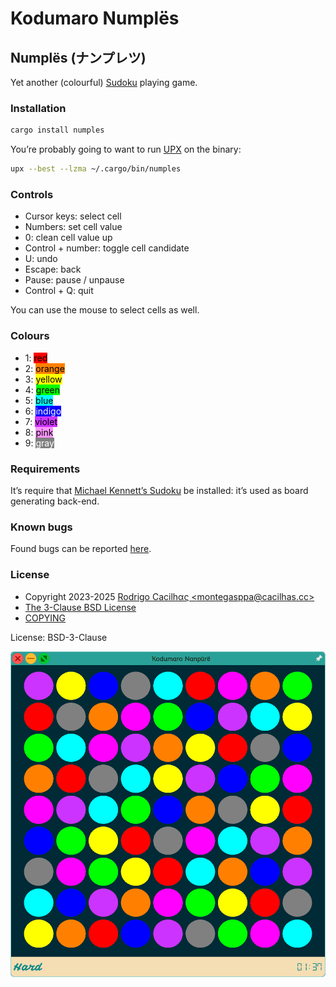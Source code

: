 # Kodumaro Numplës

[COPYING]: https://codeberg.org/cacilhas/numples/src/branch/master/COPYING
[email]: mailto:montegasppa@cacilhas.cc
[issues]: https://codeberg.org/cacilhas/numples/issues
[Michael Kennett’s Sudoku]: https://github.com/cinemast/sudoku
[Sudoku]: https://en.wikipedia.org/wiki/Sudoku
[Screenshot]: ./assets/screenshot.png
[The 3-Clause BSD License]: https://opensource.org/license/bsd-3-clause/
[UPX]: https://upx.github.io/

## Numplës (ナンプレツ)

Yet another (colourful) [Sudoku][] playing game.

### Installation

```sh
cargo install numples
```

You’re probably going to want to run [UPX][] on the binary:

```sh
upx --best --lzma ~/.cargo/bin/numples
```

### Controls

- Cursor keys: select cell
- Numbers: set cell value
- 0: clean cell value up
- Control + number: toggle cell candidate
- U: undo
- Escape: back
- Pause: pause / unpause
- Control + Q: quit

You can use the mouse to select cells as well.

### Colours

- 1: <span style="color: black; background-color: #ff0000;">red</span>
- 2: <span style="color: black; background-color: #ff8000;">orange</span>
- 3: <span style="color: black; background-color: #ffff00;">yellow</span>
- 4: <span style="color: black; background-color: #00ff00;">green</span>
- 5: <span style="color: black; background-color: #00ffff;">blue</span>
- 6: <span style="color: white; background-color: #0000ff;">indigo</span>
- 7: <span style="color: black; background-color: #cd33ff;">violet</span>
- 8: <span style="color: black; background-color: #ff94ff;">pink</span>
- 9: <span style="color: white; background-color: #808080;">gray</span>

### Requirements

It’s require that [Michael Kennett’s Sudoku][] be installed: it’s used as board
generating back-end.

### Known bugs

Found bugs can be reported [here][issues].

### License

- Copyright 2023-2025 [Rodrigo Cacilhας \<montegasppa@cacilhas.cc\>][email]
- [The 3-Clause BSD License][]
- [COPYING][]

License: BSD-3-Clause

![Screenshot][]
